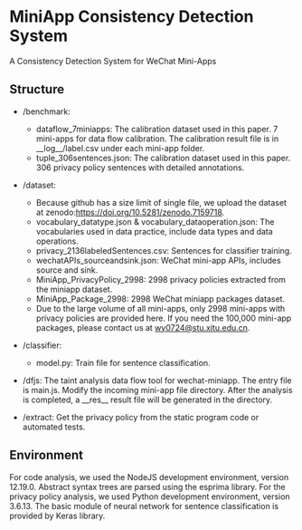 # MiniApp Consistency Detection System
A Consistency Detection System for WeChat Mini-Apps

## Structure
* /benchmark:
  * dataflow_7miniapps: The calibration dataset used in this paper. 7 mini-apps for data flow calibration. The calibration result file is in \_\_log\_\_/label.csv under each mini-app folder.
  * tuple_306sentences.json: The calibration dataset used in this paper. 306 privacy policy sentences with detailed annotations.

* /dataset:
   * Because github has a size limit of single file, we upload the dataset at zenodo:https://doi.org/10.5281/zenodo.7159718.
   * vocabulary_datatype.json & vocabulary_dataoperation.json: The vocabularies used in data practice, include data types and data operations.
   * privacy_2136labeledSentences.csv: Sentences for classifier training.
   * wechatAPIs_sourceandsink.json: WeChat mini-app APIs, includes source and sink.
   * MiniApp_PrivacyPolicy_2998: 2998 privacy policies extracted from the miniapp dataset.
   * MiniApp_Package_2998: 2998 WeChat miniapp packages dataset.
   * Due to the large volume of all mini-apps, only 2998 mini-apps with privacy policies are provided here. If you need the 100,000 mini-app packages, please contact us at wy0724@stu.xjtu.edu.cn.
   
* /classifier:
  * model.py: Train file for sentence classification.

* /dfjs:
The taint analysis data flow tool for wechat-miniapp.
The entry file is main.js. Modify the incoming mini-app file directory. After the analysis is completed, a \_\_res\_\_ result file will be generated in the directory.

* /extract:
Get the privacy policy from the static program code or automated tests.

## Environment
For code analysis, we used the NodeJS development environment, version 12.19.0. Abstract syntax trees are parsed using the esprima library. 
For the privacy policy analysis, we used Python development environment, version 3.6.13. The basic module of neural network for sentence classification is provided by Keras library.
